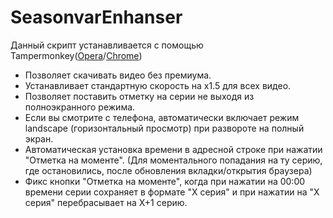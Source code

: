 # SeasonvarEnhanser
Данный скрипт устанавливается с помощью Tampermonkey([Opera](https://addons.opera.com/ru/extensions/details/tampermonkey-beta/)/[Chrome](https://chrome.google.com/webstore/detail/tampermonkey/dhdgffkkebhmkfjojejmpbldmpobfkfo?hl=ru))

- Позволяет скачивать видео без премиума.
- Устанавливает стандартную скорость на x1.5 для всех видео.
- Позволяет поставить отметку на серии не выходя из полноэкранного режима.
- Если вы смотрите с телефона, автоматически включает режим landscape (горизонтальный просмотр) при развороте на полный экран.
- Автоматическая установка времени в адресной строке при нажатии "Отметка на моменте". (Для моментального попадания на ту серию, где остановились, после обновления вкладки/открытия браузера)
- Фикс кнопки "Отметка на моменте", когда при нажатии на 00:00 времени серии сохраняет в формате "Х серия" и при нажатии на "Х серия" перебрасывает на X+1 серию.
